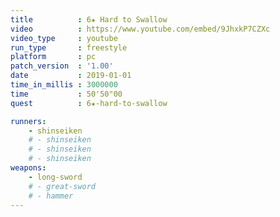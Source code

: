 ```yaml
---
title          : 6★ Hard to Swallow
video          : https://www.youtube.com/embed/9JhxkP7CZXc
video_type     : youtube
run_type       : freestyle
platform       : pc
patch_version  : '1.00'
date           : 2019-01-01
time_in_millis : 3000000
time           : 50'50"00
quest          : 6★-hard-to-swallow

runners:
    - shinseiken
    # - shinseiken
    # - shinseiken
    # - shinseiken
weapons:
    - long-sword
    # - great-sword
    # - hammer
---
```

